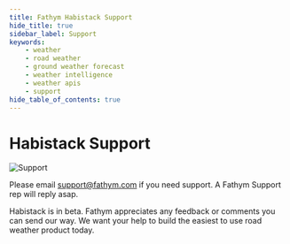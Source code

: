 ```yaml
---
title: Fathym Habistack Support
hide_title: true
sidebar_label: Support
keywords:
    - weather
    - road weather
    - ground weather forecast
    - weather intelligence
    - weather apis
    - support
hide_table_of_contents: true
---
```


# Habistack Support

![Support](/img/beta.png)

Please email <a href="mailto:support@fathym.com">support@fathym.com</a> if you need support. A Fathym Support rep will reply asap.

Habistack is in beta. Fathym appreciates any feedback or comments you can send our way. We want your help
to build the easiest to use road weather product today.
